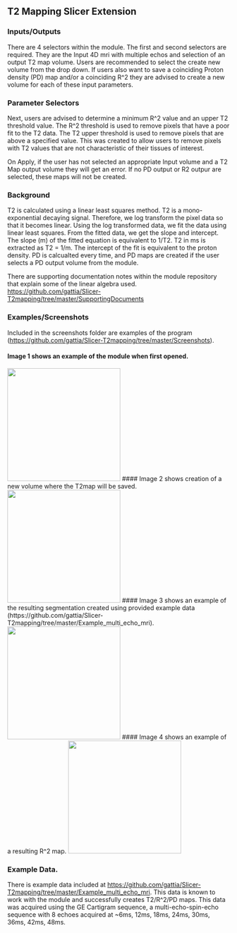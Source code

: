 ## T2 Mapping Slicer Extension 

### Inputs/Outputs
There are 4 selectors within the module. 
The first and second selectors are required. They are the Input 4D mri with multiple echos and selection of an output T2 map volume. Users are recommended to select the create new volume from the drop down. If users also want to save a coinciding Proton density (PD) map and/or a coinciding R^2 they are advised to create a new volume for each of these input parameters. 

### Parameter Selectors
Next, users are advised to determine a minimum R^2 value and an upper T2 threshold value. The R^2 threshold is used to remove pixels that have a poor fit to the T2 data. The T2 upper threshold is used to remove pixels that are above a specified value. This was created to allow users to remove pixels with T2 values that are not characteristic of their tissues of interest. 

On Apply, if the user has not selected an appropriate Input volume and a T2 Map output volume they will get an error. If no PD output or R2 outpur are selected, these maps will not be created. 

### Background
T2 is calculated using a linear least squares method. T2 is a mono-exponential decaying signal. Therefore, we log transform the pixel data so that it becomes linear. Using the log transformed data, we fit the data using linear least squares. From the fitted data, we get the slope and intercept. The slope (m) of the fitted equation is equivalent to 1/T2. T2 in ms is extracted as T2 = 1/m. The intercept of the fit is equivalent to the proton density. PD is calcualted every time, and PD maps are created if the user selects a PD output volume from the module. 

There are supporting documentation notes within the module repository that explain some of the linear algebra used. https://github.com/gattia/Slicer-T2mapping/tree/master/SupportingDocuments

### Examples/Screenshots
Included in the screenshots folder are examples of the program (https://github.com/gattia/Slicer-T2mapping/tree/master/Screenshots). 

#### Image 1 shows an example of the module when first opened. 
<img src="https://github.com/gattia/Slicer-T2mapping/blob/master/" width="256">
#### Image 2 shows creation of a new volume where the T2map will be saved. 
<img src="https://github.com/gattia/Slicer-T2mapping/blob/master/Screenshots/2_Module_create_new_volume_t2.png" width="256">
#### Image 3 shows an example of the resulting segmentation created using provided example data (https://github.com/gattia/Slicer-T2mapping/tree/master/Example_multi_echo_mri). 
<img src="https://github.com/gattia/Slicer-T2mapping/blob/master/Screenshots/3_Example_resulting_t2_map_r2_threshold_0.7_t2_upper_threshold_100.png" width="256">
#### Image 4 shows an example of a resulting R^2 map. 
<img src="https://github.com/gattia/Slicer-T2mapping/blob/master/Screenshots/4_Example_resulting_R2_map_r2_threshold_0.7_t2_upper_threshold_100.png" width="256">


### Example Data. 
There is example data included at https://github.com/gattia/Slicer-T2mapping/tree/master/Example_multi_echo_mri. This data is known to work with the module and successfully creates T2/R^2/PD maps. This data was acquired using the GE Cartigram sequence, a multi-echo-spin-echo sequence with 8 echoes acquired at ~6ms, 12ms, 18ms, 24ms, 30ms, 36ms, 42ms, 48ms. 
